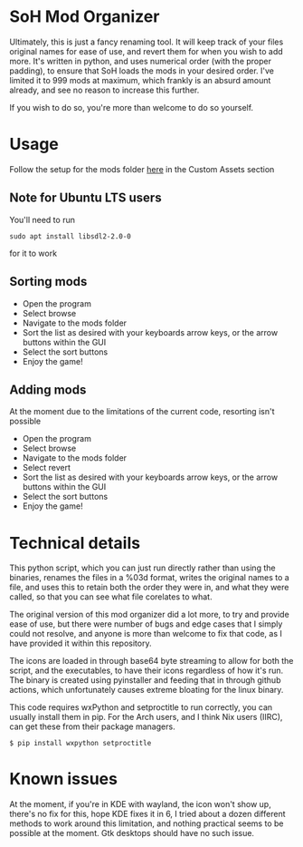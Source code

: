 
# SoH Mod Organizer

Ultimately, this is just a fancy renaming tool. It will keep track of your files original names for ease of use, and revert them for when you wish to add more. It's written in python, and uses numerical order (with the proper padding), to ensure that SoH loads the mods in your desired order. I've limited it to 999 mods at maximum, which frankly is an absurd amount already, and see no reason to increase this further.

If you wish to do so, you're more than welcome to do so yourself.

# Usage

Follow the setup for the mods folder [here](https://github.com/HarbourMasters/Shipwright) in the Custom Assets section

## Note for Ubuntu LTS users
You'll need to run

`sudo apt install libsdl2-2.0-0`

for it to work

## Sorting mods

+ Open the program
+ Select browse
+ Navigate to the mods folder
+ Sort the list as desired with your keyboards arrow keys, or the arrow buttons within the GUI
+ Select the sort buttons
+ Enjoy the game!

## Adding mods

At the moment due to the limitations of the current code, resorting isn't possible

+ Open the program
+ Select browse
+ Navigate to the mods folder
+ Select revert
+ Sort the list as desired with your keyboards arrow keys, or the arrow buttons within the GUI
+ Select the sort buttons
+ Enjoy the game!

# Technical details
This python script, which you can just run directly rather than using the binaries, renames the files in a %03d format, writes the original names to a file, and uses this to retain both the order they were in, and what they were called, so that you can see what file corelates to what.

The original version of this mod organizer did a lot more, to try and provide ease of use, but there were number of bugs and edge cases that I simply could not resolve, and anyone is more than welcome to fix that code, as I have provided it within this repository.

The icons are loaded in through base64 byte streaming to allow for both the script, and the executables, to have their icons regardless of how it's run. The binary is created using pyinstaller and feeding that in through github actions, which unfortunately causes extreme bloating for the linux binary.

This code requires wxPython and setproctitle to run correctly, you can usually install them in pip. For the Arch users, and I think Nix users (IIRC), can get these from their package managers.

`$ pip install wxpython setproctitle`

# Known issues
At the moment, if you're in KDE with wayland, the icon won't show up, there's no fix for this, hope KDE fixes it in 6, I tried about a dozen different methods to work around this limitation, and nothing practical seems to be possible at the moment. Gtk desktops should have no such issue.
